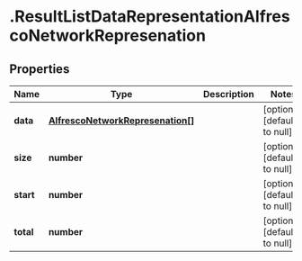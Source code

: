# .ResultListDataRepresentationAlfrescoNetworkRepresenation

## Properties
Name | Type | Description | Notes
------------ | ------------- | ------------- | -------------
**data** | [**AlfrescoNetworkRepresenation[]**](AlfrescoNetworkRepresenation.md) |  | [optional] [default to null]
**size** | **number** |  | [optional] [default to null]
**start** | **number** |  | [optional] [default to null]
**total** | **number** |  | [optional] [default to null]


